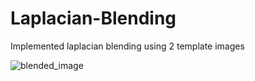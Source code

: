 # Laplacian-Blending
Implemented laplacian blending using 2 template images

![blended_image](https://user-images.githubusercontent.com/120504031/218331896-0d3ecc49-225b-40f6-b192-dc3194eaa348.png)

